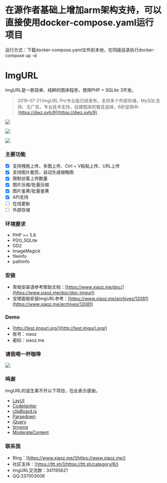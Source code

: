 # 在源作者基础上增加arm架构支持，可以直接使用docker-compose.yaml运行项目
  运行方式：下载docker-compose.yaml文件到本地，在同级目录执行docker-compose up -d
# ImgURL
ImgURL是一款简单、纯粹的图床程序，使用PHP + SQLite 3开发。

> 2019-07-21:ImgURL Pro专业版已经发布，支持多个外部存储，MySQL支持、无广告，专业技术支持，自建图床的极佳选择，6折促销中:[https://dwz.ovh/9](https://dwz.ovh/9)

![](https://i.bmp.ovh/imgs/2018/12/06cf0ac3b7625b6b.png)

![](https://i.bmp.ovh/imgs/2018/12/f0b565e2e0ffa166.png)

![](https://i.bmp.ovh/imgs/2018/12/017c5e66b53db4d1.png)

### 主要功能
- [x] 支持拽拖上传、多图上传、Ctrl + V粘贴上传、URL上传
- [x] 支持图片裁剪，自动生成缩略图
- [x] 限制访客上传数量
- [x] 图片压缩/批量压缩
- [x] 图片鉴黄/批量鉴黄
- [x] API支持
- [ ] 在线更新
- [ ] 外部存储

### 环境要求
* PHP >= 5.6
* PDO_SQLite
* GD2
* ImageMagick
* fileinfo
* pathinfo

### 安装
* 常规安装请参考帮助文档：[https://www.xiaoz.me/doc/](https://www.xiaoz.me/doc/doc-imgurl)
* 宝塔面板安装ImgURL参考：[https://www.xiaoz.me/archives/12081](https://www.xiaoz.me/archives/12081)

### Demo
* [http://test.imgurl.org/](http://test.imgurl.org/)
* 账号：xiaoz
* 密码：xiaoz.me

### 请我喝一杯咖啡
![](https://i.bmp.ovh/imgs/2019/03/cb349aa4a1b95997.png)

### 鸣谢

ImgURL的诞生离不开以下项目，在此表示感谢。

* [LayUI](https://github.com/sentsin/layui)
* [CodeIgniter](https://github.com/bcit-ci/CodeIgniter)
* [clipBoard.js](https://github.com/baixuexiyang/clipBoard.js)
* [Parsedown](https://github.com/erusev/parsedown)
* [jQuery](https://github.com/jquery/jquery)
* [tinypng](https://tinypng.com/)
* [ModerateContent](https://www.moderatecontent.com/)

### 联系我
* Blog：[https://www.xiaoz.me/](https://www.xiaoz.me/)
* 社区支持：[https://ttt.sh/](https://ttt.sh/category/6/)
* ImgURL交流群：341195621
* QQ:337003006